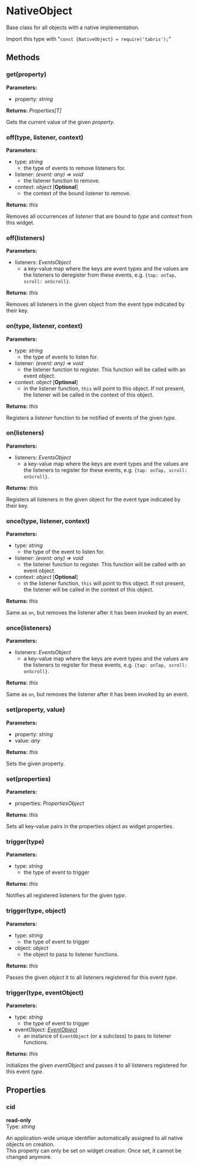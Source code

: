 ---
---
# NativeObject

Base class for all objects with a native implementation.

Import this type with "`const {NativeObject} = require('tabris');`"

## Methods

### get(property)


**Parameters:** 

- property: *string*

**Returns:** *Properties<this>[T]*

Gets the current value of the given *property*.

### off(type, listener, context)


**Parameters:** 

- type: *string*
  - the type of events to remove listeners for.
- listener: *(event: any) => void*
  - the listener function to remove.
- context: *object* [**Optional**]
  - the context of the bound listener to remove.

**Returns:** *this*

Removes all occurrences of *listener* that are bound to *type* and *context* from this widget.

### off(listeners)


**Parameters:** 

- listeners: *EventsObject*
  - a key-value map where the keys are event types and the values are the listeners to deregister from these events, e.g. `{tap: onTap, scroll: onScroll}`.

**Returns:** *this*

Removes all listeners in the given object from the event type indicated by their key.

### on(type, listener, context)


**Parameters:** 

- type: *string*
  - the type of events to listen for.
- listener: *(event: any) => void*
  - the listener function to register. This function will be called with an event object.
- context: *object* [**Optional**]
  - in the listener function, `this` will point to this object. If not present, the listener will be called in the context of this object.

**Returns:** *this*

Registers a *listener* function to be notified of events of the given *type*.

### on(listeners)


**Parameters:** 

- listeners: *EventsObject*
  - a key-value map where the keys are event types and the values are the listeners to register for these events, e.g. `{tap: onTap, scroll: onScroll}`.

**Returns:** *this*

Registers all listeners in the given object for the event type indicated by their key.

### once(type, listener, context)


**Parameters:** 

- type: *string*
  - the type of the event to listen for.
- listener: *(event: any) => void*
  - the listener function to register. This function will be called with an event object.
- context: *object* [**Optional**]
  - in the listener function, `this` will point to this object. If not present, the listener will be called in the context of this object.

**Returns:** *this*

Same as `on`, but removes the listener after it has been invoked by an event.

### once(listeners)


**Parameters:** 

- listeners: *EventsObject*
  - a key-value map where the keys are event types and the values are the listeners to register for these events, e.g. `{tap: onTap, scroll: onScroll}`.

**Returns:** *this*

Same as `on`, but removes the listener after it has been invoked by an event.

### set(property, value)


**Parameters:** 

- property: *string*
- value: *any*

**Returns:** *this*

Sets the given property.

### set(properties)


**Parameters:** 

- properties: *PropertiesObject*

**Returns:** *this*

Sets all key-value pairs in the properties object as widget properties.

### trigger(type)


**Parameters:** 

- type: *string*
  - the type of event to trigger

**Returns:** *this*

Notifies all registered listeners for the given *type*.

### trigger(type, object)


**Parameters:** 

- type: *string*
  - the type of event to trigger
- object: *object*
  - the object to pass to listener functions.

**Returns:** *this*

Passes the given *object* it to all listeners registered for this event *type*.

### trigger(type, eventObject)


**Parameters:** 

- type: *string*
  - the type of event to trigger
- eventObject: *[EventObject](EventObject.md)*
  - an instance of `EventObject` (or a subclass) to pass to listener functions.

**Returns:** *this*

Initializes the given *eventObject*  and passes it to all listeners registered for this event *type*.


## Properties

### cid


**read-only**<br/>
Type: *string*

An application-wide unique identifier automatically assigned to all native objects on creation.<br/>This property can only be set on widget creation. Once set, it cannot be changed anymore.

